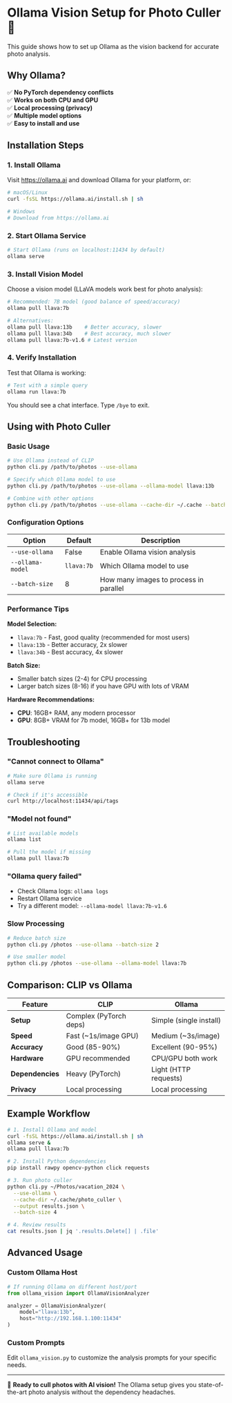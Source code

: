 # Ollama Vision Setup for Photo Culler 🦙

This guide shows how to set up Ollama as the vision backend for accurate photo analysis.

## Why Ollama? 

✅ **No PyTorch dependency conflicts**  
✅ **Works on both CPU and GPU**  
✅ **Local processing (privacy)**  
✅ **Multiple model options**  
✅ **Easy to install and use**  

## Installation Steps

### 1. Install Ollama

Visit https://ollama.ai and download Ollama for your platform, or:

```bash
# macOS/Linux
curl -fsSL https://ollama.ai/install.sh | sh

# Windows
# Download from https://ollama.ai
```

### 2. Start Ollama Service

```bash
# Start Ollama (runs on localhost:11434 by default)
ollama serve
```

### 3. Install Vision Model

Choose a vision model (LLaVA models work best for photo analysis):

```bash
# Recommended: 7B model (good balance of speed/accuracy)
ollama pull llava:7b

# Alternatives:
ollama pull llava:13b    # Better accuracy, slower
ollama pull llava:34b    # Best accuracy, much slower
ollama pull llava:7b-v1.6 # Latest version
```

### 4. Verify Installation

Test that Ollama is working:

```bash
# Test with a simple query
ollama run llava:7b
```

You should see a chat interface. Type `/bye` to exit.

## Using with Photo Culler

### Basic Usage

```bash
# Use Ollama instead of CLIP
python cli.py /path/to/photos --use-ollama

# Specify which Ollama model to use
python cli.py /path/to/photos --use-ollama --ollama-model llava:13b

# Combine with other options
python cli.py /path/to/photos --use-ollama --cache-dir ~/.cache --batch-size 4
```

### Configuration Options

| Option | Default | Description |
|--------|---------|-------------|
| `--use-ollama` | False | Enable Ollama vision analysis |
| `--ollama-model` | `llava:7b` | Which Ollama model to use |
| `--batch-size` | 8 | How many images to process in parallel |

### Performance Tips

**Model Selection:**
- `llava:7b` - Fast, good quality (recommended for most users)
- `llava:13b` - Better accuracy, 2x slower
- `llava:34b` - Best accuracy, 4x slower

**Batch Size:**
- Smaller batch sizes (2-4) for CPU processing
- Larger batch sizes (8-16) if you have GPU with lots of VRAM

**Hardware Recommendations:**
- **CPU**: 16GB+ RAM, any modern processor
- **GPU**: 8GB+ VRAM for 7b model, 16GB+ for 13b model

## Troubleshooting

### "Cannot connect to Ollama"
```bash
# Make sure Ollama is running
ollama serve

# Check if it's accessible
curl http://localhost:11434/api/tags
```

### "Model not found"
```bash
# List available models
ollama list

# Pull the model if missing
ollama pull llava:7b
```

### "Ollama query failed"
- Check Ollama logs: `ollama logs`
- Restart Ollama service
- Try a different model: `--ollama-model llava:7b-v1.6`

### Slow Processing
```bash
# Reduce batch size
python cli.py /photos --use-ollama --batch-size 2

# Use smaller model
python cli.py /photos --use-ollama --ollama-model llava:7b
```

## Comparison: CLIP vs Ollama

| Feature | CLIP | Ollama |
|---------|------|--------|
| **Setup** | Complex (PyTorch deps) | Simple (single install) |
| **Speed** | Fast (~1s/image GPU) | Medium (~3s/image) |
| **Accuracy** | Good (85-90%) | Excellent (90-95%) |
| **Hardware** | GPU recommended | CPU/GPU both work |
| **Dependencies** | Heavy (PyTorch) | Light (HTTP requests) |
| **Privacy** | Local processing | Local processing |

## Example Workflow

```bash
# 1. Install Ollama and model
curl -fsSL https://ollama.ai/install.sh | sh
ollama serve &
ollama pull llava:7b

# 2. Install Python dependencies
pip install rawpy opencv-python click requests

# 3. Run photo culler
python cli.py ~/Photos/vacation_2024 \
  --use-ollama \
  --cache-dir ~/.cache/photo_culler \
  --output results.json \
  --batch-size 4

# 4. Review results
cat results.json | jq '.results.Delete[] | .file'
```

## Advanced Usage

### Custom Ollama Host
```python
# If running Ollama on different host/port
from ollama_vision import OllamaVisionAnalyzer

analyzer = OllamaVisionAnalyzer(
    model="llava:13b",
    host="http://192.168.1.100:11434"
)
```

### Custom Prompts
Edit `ollama_vision.py` to customize the analysis prompts for your specific needs.

---

🎯 **Ready to cull photos with AI vision!** The Ollama setup gives you state-of-the-art photo analysis without the dependency headaches.